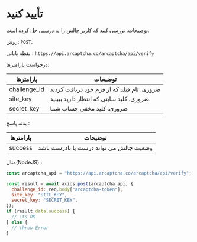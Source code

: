 # تأیید کنید

توضیحات: بررسی کنید که کاربر چالش را به درستی حل کرده است.

روش: `POST`.

نقطه پایانی : `https://api.arcaptcha.co/arcaptcha/api/verify`

درخواست پارامترها:

| پارامترها    | توضیحات                                                                 |
| ------------ | ---------------------------------------------------------------------------- |
| challenge_id | ضروری. نام فیلد  که از فرم خود دریافت کردید |
| site_key     | ضروری. کلید سایتی که انتظار دارید ببینید.                                     |
| secret_key   | ضروری. کلید مخفی حساب شما                                         |

بدنه پاسخ :

| پارامترها | توضیحات                           |
| ---------- | ----------------------------------------- |
| success    | وضعیت چالش می تواند درست یا نادرست باشد |

مثال(NodeJS) :

```js
const arcaptcha_api = "https://api.arcaptcha.co/arcaptcha/api/verify";

const result = await axios.post(arcaptcha_api, {
  challenge_id: req.body["arcaptcha-token"],
  site_key: "SITE_KEY",
  secret_key: "SECRET_KEY",
});
if (result.data.success) {
  // its OK
} else {
  // throw Error
}
```
